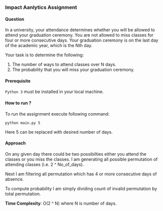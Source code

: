 ### Impact Aanlytics Assignment

#### Question
In a university, your attendance determines whether you will be allowed to attend your graduation ceremony. 
You are not allowed to miss classes for four or more consecutive days. 
Your graduation ceremony is on the last day of the academic year, which is the Nth day.

Your task is to determine the following:

1. The number of ways to attend classes over N days.
2. The probability that you will miss your graduation ceremony.

#### Prerequisite
`Python 3` must be installed in your local machine.

#### How to run ?
To run the assignment execute following command:
```
python main.py 5
```
Here 5 can be replaced with desired number of days.

#### Approach
On any given day there could be two possibilties either you attend the classes or you miss the classes. I am generating all possible permutation of attending classes (i.e. 2 ^ No_of_days).

Next I am filtering all permutation which has 4 or more consecutive days of absence.

To compute probability I am simply dividing count of invalid permutation by total permutation.

**Time Complexity**: O(2 ^ N) where N is number of days.
